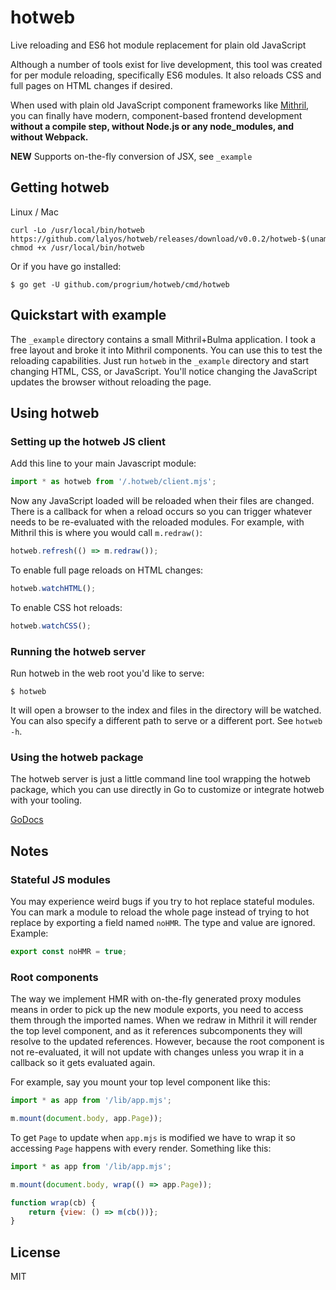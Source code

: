 # hotweb
Live reloading and ES6 hot module replacement for plain old JavaScript

Although a number of tools exist for live development, this tool was
created for per module reloading, specifically ES6 modules.
It also reloads CSS and full pages on HTML changes if desired.

When used with plain old JavaScript component frameworks like
[Mithril](https://mithril.js.org/), you can finally have modern, component-based frontend
development **without a compile step, without Node.js or any node_modules,
and without Webpack.**

**NEW** Supports on-the-fly conversion of JSX, see `_example`

## Getting hotweb

Linux / Mac
```
curl -Lo /usr/local/bin/hotweb https://github.com/lalyos/hotweb/releases/download/v0.0.2/hotweb-$(uname)
chmod +x /usr/local/bin/hotweb
```

Or if you have go installed:
```
$ go get -U github.com/progrium/hotweb/cmd/hotweb
```

## Quickstart with example
The `_example` directory contains a small Mithril+Bulma application. I took a free
layout and broke it into Mithril components. You can use this to test the reloading
capabilities. Just run `hotweb` in the `_example` directory and start changing HTML, CSS,
or JavaScript. You'll notice changing the JavaScript updates the browser without reloading
the page.

## Using hotweb

### Setting up the hotweb JS client
Add this line to your main Javascript module:
```javascript
import * as hotweb from '/.hotweb/client.mjs';
```
Now any JavaScript loaded will be reloaded when their files are changed.
There is a callback for when a reload occurs so you can trigger whatever needs
to be re-evaluated with the reloaded modules. For example, with Mithril this
is where you would call `m.redraw()`:
```javascript
hotweb.refresh(() => m.redraw());
```
To enable full page reloads on HTML changes:
```javascript
hotweb.watchHTML();
```
To enable CSS hot reloads:
```javascript
hotweb.watchCSS();
```

### Running the hotweb server
Run hotweb in the web root you'd like to serve:
```
$ hotweb
```
It will open a browser to the index and files in the directory will be watched.
You can also specify a different path to serve or a different port. See `hotweb -h`.

### Using the hotweb package
The hotweb server is just a little command line tool wrapping the hotweb package,
which you can use directly in Go to customize or integrate hotweb with your tooling.

[GoDocs](https://godoc.org/github.com/progrium/hotweb/pkg/hotweb)

## Notes

### Stateful JS modules
You may experience weird bugs if you try to hot replace stateful modules. You can
mark a module to reload the whole page instead of trying to hot replace by exporting
a field named `noHMR`. The type and value are ignored. Example:
```javascript
export const noHMR = true;
```

### Root components
The way we implement HMR with on-the-fly generated proxy modules means in order to pick
up the new module exports, you need to access them through the imported names. When we
redraw in Mithril it will render the top level component, and as it references
subcomponents they will resolve to the updated references. However, because the root component is not
re-evaluated, it will not update with changes unless you wrap it in a callback so it
gets evaluated again.

For example, say you mount your top level component like this:
```javascript
import * as app from '/lib/app.mjs';

m.mount(document.body, app.Page));
```
To get `Page` to update when `app.mjs` is modified we have to wrap it so accessing
`Page` happens with every render. Something like this:
```javascript
import * as app from '/lib/app.mjs';

m.mount(document.body, wrap(() => app.Page));

function wrap(cb) {
    return {view: () => m(cb())};
}
```

## License
MIT